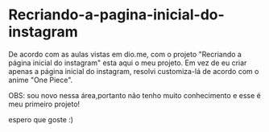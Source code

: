 # Recriando-a-pagina-inicial-do-instagram
De acordo com as aulas vistas em dio.me, com o projeto "Recriando a página inicial do instagram" esta aqui o meu projeto. 
Em vez de eu criar apenas a página inicial do instagram, resolvi customiza-lá de acordo com o anime "One Piece".

OBS: sou novo nessa área,portanto não tenho muito conhecimento e esse é meu primeiro projeto!

espero que goste :)
